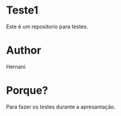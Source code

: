 # Teste1
Este é um repositorio para testes.

# Author
Hernani

# Porque?
Para fazer os testes durante a apresantação.
